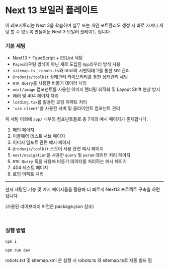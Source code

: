 # Next 13 보일러 플레이트

이 레포지토리는 Next 3을 학습하며 실무 또는 개인 포트폴리오 생성 시 바로 가져다 세팅 할 수 있도록 만들어둔 Next 3 보일러 플레이트 입니다.

### 기본 세팅

- Next13 + TypeScript + ESLint 세팅
- `Pages`라우팅 방식이 아닌 새로 도입된 `App`라우터 방식 사용
- `sitemap.ts` , `robots.ts`와 html의 시맨틱태그를 통한 `SEO` 관리
- `@reduxjs/toolkit` 상태관리 라이브러리를 통한 상태관리 세팅
- `RTK Query`를 사용한 비동기 데이터 처리
- `next/image` 컴포넌트를 사용한 이미지 렌더링 최적화 및 Layout Shift 현상 방지
- 에러 및 404 페이지 처리
- `loading.tsx`를 활용한 로딩 이펙트 처리
- `'use client'`를 사용한 서버 및 클라이언트 컴포넌트 관리

위 세팅 이외에 `app/` 내부의 컴포넌트들로 총 7개의 예시 페이지가 존재합니다.

1. 메인 페이지
2. 미들웨어 테스트 서브 페이지
3. 이미지 임포트 관련 예시 페이지
4. `@reduxjs/toolkit` 스토어 사용 관련 예시 페이지
5. `next/navigation`을 사용한 `query` 및 `param` 데이터 처리 페이지
6. `RTK Query` 훅을 사용해 비동기 데이터를 처리하는 예시 페이지
7. 404 테스트 페이지
8. 로딩 이펙트 처리

---

현재 세팅된 기능 및 예시 페이지들을 활용해 더 빠르게 Next13 프로젝트 구축을 하면 됩니다.

(사용된 라이브러리 버전은 package.json 참조)

<br />

### 실행 방법

`npm i`

`npm run dev`

robots.txt 및 sitemap.xml 은 실행 시 robots.ts 와 sitemap.ts로 자동 빌드 됨
